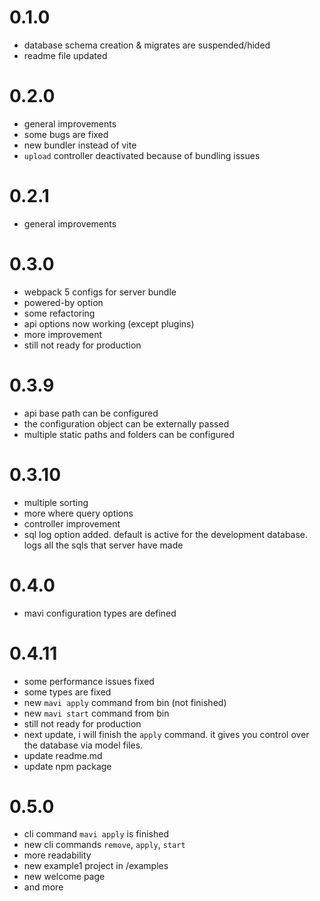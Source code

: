 # 0.1.0

- database schema creation & migrates are suspended/hided
- readme file updated

# 0.2.0

- general improvements
- some bugs are fixed
- new bundler instead of vite
- `upload` controller deactivated because of bundling issues

# 0.2.1

- general improvements

# 0.3.0

- webpack 5 configs for server bundle
- powered-by option
- some refactoring
- api options now working (except plugins)
- more improvement
- still not ready for production

# 0.3.9

- api base path can be configured
- the configuration object can be externally passed
- multiple static paths and folders can be configured

# 0.3.10

- multiple sorting
- more where query options
- controller improvement
- sql log option added. default is active for the development database. logs all the sqls that server have made

# 0.4.0

- mavi configuration types are defined

# 0.4.11

- some performance issues fixed
- some types are fixed
- new `mavi apply` command from bin (not finished)
- new `mavi start` command from bin
- still not ready for production
- next update, i will finish the `apply` command. it gives you control over the database via model files.
- update readme.md
- update npm package

# 0.5.0

- cli command `mavi apply` is finished
- new cli commands `remove`, `apply`, `start`
- more readability
- new example1 project in /examples
- new welcome page
- and more

